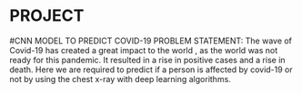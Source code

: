 # PROJECT
#CNN MODEL TO PREDICT COVID-19
PROBLEM STATEMENT:
     The wave of Covid-19 has created a great impact to the world , as the world was not ready for this pandemic. It resulted in a rise in positive cases and a rise in death. Here we are required to predict if a person is affected by covid-19 or not by using the chest x-ray with deep learning algorithms.


